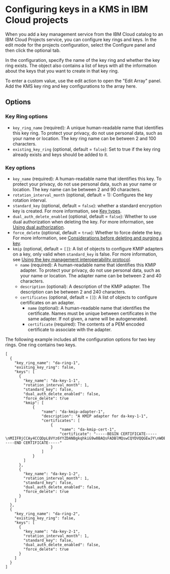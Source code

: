 # Configuring keys in a KMS in IBM Cloud projects

When you add a key management service from the IBM Cloud catalog to an IBM Cloud Projects service, you can configure key rings and keys. In the edit mode for the projects configuration, select the Configure panel and then click the optional tab.

In the configuration, specify the name of the key ring and whether the key ring exists. The object also contains a list of keys with all the information about the keys that you want to create in that key ring.

To enter a custom value, use the edit action to open the "Edit Array" panel. Add the KMS key ring and key configurations to the array here.


## Options
### Key Ring options

- `key_ring_name` (required): A unique human-readable name that identifies this key ring. To protect your privacy, do not use personal data, such as your name or location. The key ring name can be between 2 and 100 characters.
- `existing_key_ring` (optional, default = `false`): Set to true if the key ring already exists and keys should be added to it.

### Key options

- `key_name` (required): A human-readable name that identifies this key. To protect your privacy, do not use personal data, such as your name or location. The key name can be between 2 and 90 characters.
- `rotation_interval_month` (optional, default = 1): Configures the key rotation interval.
- `standard_key` (optional, default = `false`): whether a standard encryption key is created. For more information, see [Key types](https://cloud.ibm.com/docs/key-protect?topic=key-protect-envelope-encryption#key-types).
- `dual_auth_delete_enabled`  (optional, default = `false`): Whether to use dual authorization when deleting the key. For more information, see [Using dual authorization](https://cloud.ibm.com/docs/key-protect?topic=key-protect-manage-dual-auth).
- `force_delete` (optional, default = `true`): Whether to force delete the key. For more information, see [Considerations before deleting and purging a key](https://cloud.ibm.com/docs/key-protect?topic=key-protect-delete-purge-keys#delete-purge-keys-considerations).
- `kmip` (optional, default = `[]`): A list of objects to configure KMIP adapters on a key, only valid when `standard_key` is false. For more information, see [Using the key management interoperability protocol](https://cloud.ibm.com/docs/key-protect?topic=key-protect-kmip&interface=ui).
  - `name` (required): A human-readable name that identifies this KMIP adapter. To protect your privacy, do not use personal data, such as your name or location. The adapter name can be between 2 and 40 characters.
  - `description` (optional): A description of the KMIP adapter. The description can be between 2 and 240 characters.
  - `certificates` (optional, default = `[]`): A list of objects to configure certificates on an adapter.
    - `name` (optional): A human-readable name that identifies the certificate. Names must be unique between certificates in the same adapter. If not given, a name will be autogenerated.
    - `certificate` (required): The contents of a PEM encoded certificate to associate with the adapter.

The following example includes all the configuration options for two key rings. One ring contains two keys.

    [
      {
        "key_ring_name": "da-ring-1",
        "existing_key_ring": false,
        "keys": [
          {
            "key_name": "da-key-1-1",
            "rotation_interval_month": 1,
            "standard_key": false,
            "dual_auth_delete_enabled": false,
            "force_delete": true
            "kmip": [
                {
                    "name": "da-kmip-adapter-1",
                    "description": "A KMIP adapter for da-key-1-1",
                    "certificates": [
                        {
                            "name": "da-kmip-cert-1",
                            "certificate": "-----BEGIN CERTIFICATE-----\nMIIFRjCCAy4CCQDpL8VYz6YYZDANBgkqhkiG9w0BAQsFADBlMQswCQYDVQQGEwJY\nWDELMA...\ny6Eke904wgyC2Q==\n-----END CERTIFICATE-----"
                        }
                    ]
                }
            ]
          },
          {
            "key_name": "da-key-1-2",
            "rotation_interval_month": 1,
            "standard_key": false,
            "dual_auth_delete_enabled": false,
            "force_delete": true
          }
        ]
      },
      {
        "key_ring_name": "da-ring-2",
        "existing_key_ring": false,
        "keys": [
          {
            "key_name": "da-key-2-1",
            "rotation_interval_month": 1,
            "standard_key": false,
            "dual_auth_delete_enabled": false,
            "force_delete": true
          }
        ]
      }
    ]
